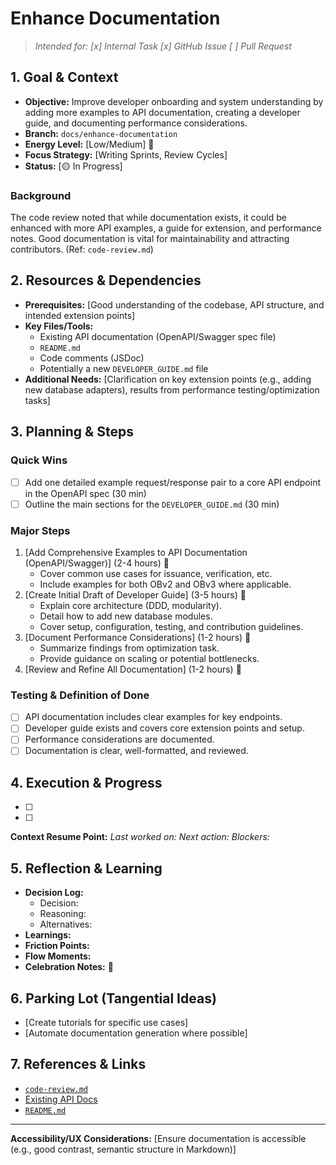 # Enhance Documentation

> _Intended for: [x] Internal Task  [x] GitHub Issue  [ ] Pull Request_

## 1. Goal & Context
- **Objective:** Improve developer onboarding and system understanding by adding more examples to API documentation, creating a developer guide, and documenting performance considerations.
- **Branch:** `docs/enhance-documentation`
- **Energy Level:** [Low/Medium] 🔋
- **Focus Strategy:** [Writing Sprints, Review Cycles]
- **Status:** [🟡 In Progress]

### Background
The code review noted that while documentation exists, it could be enhanced with more API examples, a guide for extension, and performance notes. Good documentation is vital for maintainability and attracting contributors. (Ref: `code-review.md`)

## 2. Resources & Dependencies
- **Prerequisites:** [Good understanding of the codebase, API structure, and intended extension points]
- **Key Files/Tools:**
    - Existing API documentation (OpenAPI/Swagger spec file)
    - `README.md`
    - Code comments (JSDoc)
    - Potentially a new `DEVELOPER_GUIDE.md` file
- **Additional Needs:** [Clarification on key extension points (e.g., adding new database adapters), results from performance testing/optimization tasks]

## 3. Planning & Steps
### Quick Wins
- [ ] Add one detailed example request/response pair to a core API endpoint in the OpenAPI spec (30 min)
- [ ] Outline the main sections for the `DEVELOPER_GUIDE.md` (30 min)

### Major Steps
1. [Add Comprehensive Examples to API Documentation (OpenAPI/Swagger)] (2-4 hours) 🎯
    - Cover common use cases for issuance, verification, etc.
    - Include examples for both OBv2 and OBv3 where applicable.
2. [Create Initial Draft of Developer Guide] (3-5 hours) 🎯
    - Explain core architecture (DDD, modularity).
    - Detail how to add new database modules.
    - Cover setup, configuration, testing, and contribution guidelines.
3. [Document Performance Considerations] (1-2 hours) 🎯
    - Summarize findings from optimization task.
    - Provide guidance on scaling or potential bottlenecks.
4. [Review and Refine All Documentation] (1-2 hours) 🎯

### Testing & Definition of Done
- [ ] API documentation includes clear examples for key endpoints.
- [ ] Developer guide exists and covers core extension points and setup.
- [ ] Performance considerations are documented.
- [ ] Documentation is clear, well-formatted, and reviewed.

## 4. Execution & Progress
- [ ] [Step/Task]: [Progress/Notes]
- [ ] [Step/Task]: [Progress/Notes]

**Context Resume Point:**
_Last worked on:_
_Next action:_
_Blockers:_

## 5. Reflection & Learning
- **Decision Log:**
  - Decision:
  - Reasoning:
  - Alternatives:
- **Learnings:**
- **Friction Points:**
- **Flow Moments:**
- **Celebration Notes:** 🎉

## 6. Parking Lot (Tangential Ideas)
- [Create tutorials for specific use cases]
- [Automate documentation generation where possible]

## 7. References & Links
- [`code-review.md`](./code-review.md)
- [Existing API Docs](URL)
- [`README.md`](./README.md)

---

**Accessibility/UX Considerations:**
[Ensure documentation is accessible (e.g., good contrast, semantic structure in Markdown)] 